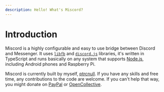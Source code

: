 ```yaml
---
description: Hello! What's Miscord?
---
```


# Introduction

Miscord is a highly configurable and easy to use bridge between Discord and Messenger. It uses [`libfb`](https://github.com/ChatPlug/libfb) and [`discord.js`](https://discord.js.org/) libraries, it's written in TypeScript and runs basically on any system that supports [Node.js](https://nodejs.org), including Android phones and Raspberry Pi.

Miscord is currently built by myself, [ptrcnull](https://ptrcnull.me). If you have any skills and free time, any contributions to the code are welcome. If you can't help that way, you might donate on [PayPal](https://paypal.me/Bjornskjald) or [OpenCollective](https://opencollective.com/miscord).

